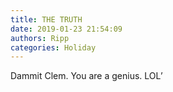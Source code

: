 ```yaml
---
title: THE TRUTH
date: 2019-01-23 21:54:09
authors: Ripp
categories: Holiday
---
```


 Dammit Clem. You are a genius.  LOL’